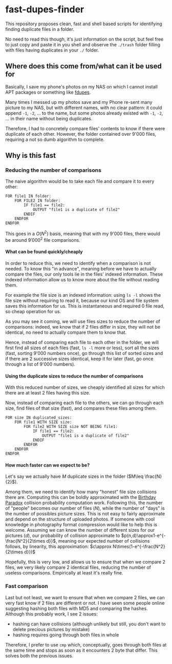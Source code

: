 # fast-dupes-finder

This repository proposes clean, fast and shell based scripts for identifying
finding duplicate files in a folder.

No need to read this though, it's just information on the script, but feel free
to just copy and paste it in you shell and observe the `./trash` folder filling
with files having duplicates in your `./` folder.

## Where does this come from/what can it be used for

Basically, I save my phone's photos on my NAS on which I cannot install APT
packages or something like [fdupes](https://github.com/adrianlopezroche/fdupes).

Many times I messed up my photos save and my Phone re-sent many picture to my
NAS, but with different names, with no clear pattern: it could append
`-1`, `-2`, ... to the name, but some photos already existed with `-1`, `-2`,
... in their name without being duplicates.

Therefore, I had to concretely compare files' contents to know if there were
duplicate of each other. However, the folder contained over 9'000 files,
requiring a not so dumb algorithm to complete.

## Why is this fast

### Reducing the number of comparisons

The naive algorithm would be to take each file and compare it to every other:

```pseudo-code
FOR file1 IN folder:
    FOR FILE2 IN folder:
        IF file1 == file2:
            OUTPUT "file1 is a duplicate of file2"
        ENDIF
    ENDFOR
ENDFOR
```

This goes in a $O(N^2)$ basis, meaning that with my 9'000 files, there would be
around $9'000^2$ file comparisons.

#### What can be found quickly/cheaply

In order to reduce this, we need to identify when a comparison is not needed. To
know this "in advance", meaning before we have to actually compare the files,
our only tools lie in the files' indexed information. These indexed information
allow us to know more about the file without reading them.

For example the file size is an indexed information: using `ls -l` shows the
file size without requiring to read it, because our kind OS and file system
saves this information for us. This is instantaneous and required 0 file read,
so cheap operation for us.

As you may see it coming, we will use files sizes to reduce the number of
comparisons: indeed, we know that if 2 files differ in size, they will not be
identical, no need to actually compare them to know that.

Hence, instead of comparing each file to each other in the folder, we will
first find all sizes of each files (fast, `ls -l` more or less), sort all the
sizes (fast, sorting 9'000 numbers once), go through this list of sorted sizes
and if there are 2 successive sizes identical, keep it for later (fast, go once
through a list of 9'000 numbers).

#### Using the duplicate sizes to reduce the number of comparisons

With this reduced number of sizes, we cheaply identified all sizes for which
there are at least 2 files having this size.

Now, instead of comparing each file to the others, we can go through each size,
find files of that size (fast), and compares these files among them.

```pseudo-code
FOR size IN duplicated_sizes:
    FOR file1 WITH SIZE size:
        FOR file2 WITH SIZE size NOT BEING file1:
            IF file1 == file2:
                OUTPUT "file1 is a duplicate of file2"
            ENDIF
        ENDFOR
    ENDFOR
ENDFOR
```

#### How much faster can we expect to be?

Let's say we actually have $M$ duplicate sizes in the folder
($M\leq \frac{N}{2}$).

Among them, we need to identify how many "honest" file size collisions there
are. Computing this can be boldly approximated with the
[Birthday Paradox](https://en.wikipedia.org/wiki/Birthday_paradox#Approximations)
collision probability computation work. Following this, the number of "people"
becomes our number of files ($N$), while the number of "days" is the number of
possibles picture sizes. This is not easy to fairly approximate and depend on
the structure of uploaded photos. If someone with cool knowledge in photography
format compression would like to help this is welcome. Assuming we can know the
number of different sizes for our pictures ($d$), our probability of collision
approximate to $p(n,d)\approx1-e^{-\frac{N^2}{2\times d}}$, meaning our
expected number of collisions follows, by linearity, this approximation:
$c\approx N\times(1-e^{-\frac{N^2}{2\times d}})$

Hopefully, this is very low, and allows us to ensure that when we compare 2
files, we very likely compare 2 identical files, reducing the number of useless
comparisons. Empirically at least it's really fine.

### Fast comparison

Last but not least, we want to ensure that when we compare 2 files, we can very
fast know if 2 files are different or not. I have seen some people online
suggesting hashing both files with MD5 and comparing the hashes. Although this
probably work, I see 2 issues:

- hashing can have collisions (although unlikely but still, you don't want to
delete precious pictures by mistake)
- hashing requires going through both files in whole

Therefore, I prefer to use `cmp` which, conceptually, goes through both files at
the same time and stops as soon as it encounters 2 byte that differ. This solves
both the previous issues.
